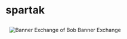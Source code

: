 # spartak

<!DOCTYPE html>
<html lang="en">
<head>
<meta charset="UTF-8">
<meta name="viewport" content="width=device-width, initial-scale=1.0">

<title>Мой сайт</title> <!-- Spartak -->

</head>

<body>
<!-- Begin Banner Exchange of Bob Code -->
<div class="eTs1"></div>
<script async="async" src="//exchange-traffic.com/view/468/?uid=297"></script>
<noscript><a href='https://exchange-traffic.com/index.php?ref=297' target='_blank'><img src="https://exchange-traffic.com/img/banners/banner.png" alt="Banner Exchange of Bob Banner Exchange" style="float:left; padding:10px;" /> </a></noscript>
<!-- End Banner Exchange of Bob Code -->

</body>

</html>
